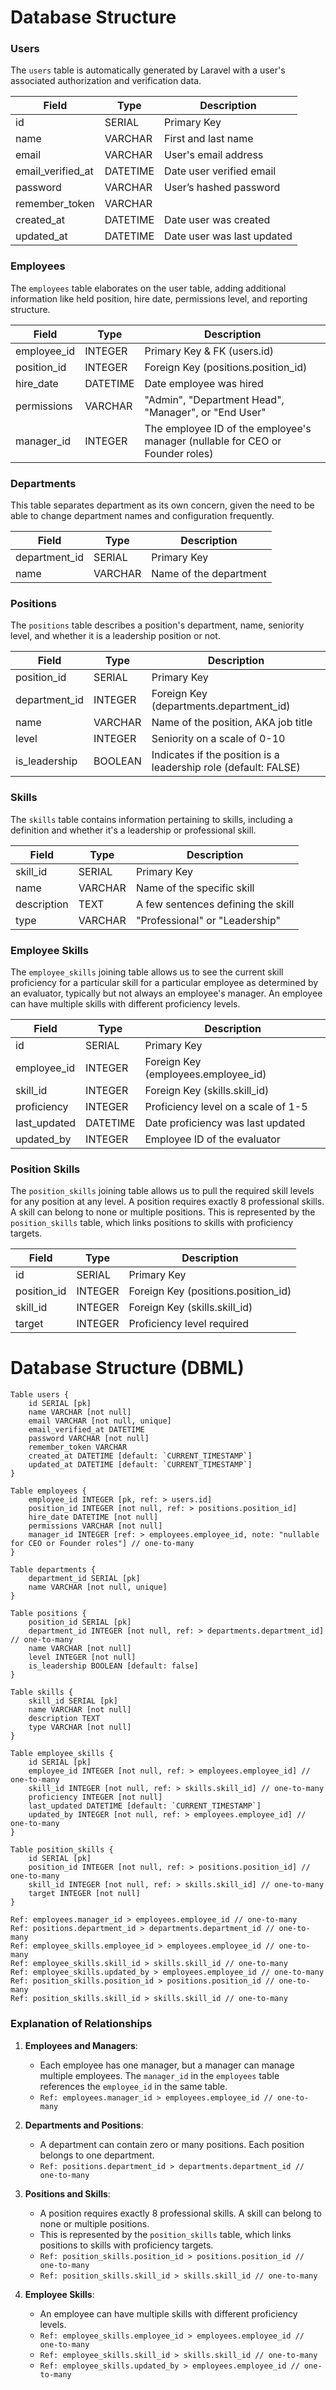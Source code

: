 # Database Structure

### Users
The `users` table is automatically generated by Laravel with a user's associated authorization and verification data.

| Field            | Type              | Description                          |
| ---------------- | ----------------- | ------------------------------------ |
| id               | SERIAL            | Primary Key                          |
| name             | VARCHAR           | First and last name                  |
| email            | VARCHAR           | User's email address                 |
| email_verified_at| DATETIME          | Date user verified email             |
| password         | VARCHAR           | User’s hashed password               |
| remember_token   | VARCHAR           |                                      |
| created_at       | DATETIME          | Date user was created                |
| updated_at       | DATETIME          | Date user was last updated           |

### Employees
The `employees` table elaborates on the user table, adding additional information like held position, hire date, permissions level, and reporting structure.

| Field            | Type              | Description                          |
| ---------------- | ----------------- | ------------------------------------ |
| employee_id      | INTEGER           | Primary Key & FK (users.id)          |
| position_id      | INTEGER           | Foreign Key (positions.position_id)  |
| hire_date        | DATETIME          | Date employee was hired              |
| permissions      | VARCHAR           | "Admin", "Department Head", "Manager", or "End User" |
| manager_id       | INTEGER           | The employee ID of the employee's manager (nullable for CEO or Founder roles) |

### Departments
This table separates department as its own concern, given the need to be able to change department names and configuration frequently.

| Field            | Type              | Description                          |
| ---------------- | ----------------- | ------------------------------------ |
| department_id    | SERIAL            | Primary Key                          |
| name             | VARCHAR           | Name of the department               |

### Positions
The `positions` table describes a position's department, name, seniority level, and whether it is a leadership position or not.

| Field            | Type              | Description                          |
| ---------------- | ----------------- | ------------------------------------ |
| position_id      | SERIAL            | Primary Key                          |
| department_id    | INTEGER           | Foreign Key (departments.department_id) |
| name             | VARCHAR           | Name of the position, AKA job title  |
| level            | INTEGER           | Seniority on a scale of 0-10         |
| is_leadership    | BOOLEAN           | Indicates if the position is a leadership role (default: FALSE) |

### Skills
The `skills` table contains information pertaining to skills, including a definition and whether it's a leadership or professional skill.

| Field            | Type              | Description                          |
| ---------------- | ----------------- | ------------------------------------ |
| skill_id         | SERIAL            | Primary Key                          |
| name             | VARCHAR           | Name of the specific skill           |
| description      | TEXT              | A few sentences defining the skill   |
| type             | VARCHAR           | "Professional" or "Leadership"       |

### Employee Skills
The `employee_skills` joining table allows us to see the current skill proficiency for a particular skill for a particular employee as determined by an evaluator, typically but not always an employee's manager. An employee can have multiple skills with different proficiency levels.

| Field            | Type              | Description                          |
| ---------------- | ----------------- | ------------------------------------ |
| id               | SERIAL            | Primary Key                          |
| employee_id      | INTEGER           | Foreign Key (employees.employee_id)  |
| skill_id         | INTEGER           | Foreign Key (skills.skill_id)        |
| proficiency      | INTEGER           | Proficiency level on a scale of 1-5  |
| last_updated     | DATETIME          | Date proficiency was last updated    |
| updated_by       | INTEGER           | Employee ID of the evaluator         |

### Position Skills
The `position_skills` joining table allows us to pull the required skill levels for any position at any level. A position requires exactly 8 professional skills. A skill can belong to none or multiple positions. This is represented by the `position_skills` table, which links positions to skills with proficiency targets.

| Field            | Type              | Description                          |
| ---------------- | ----------------- | ------------------------------------ |
| id               | SERIAL            | Primary Key                          |
| position_id      | INTEGER           | Foreign Key (positions.position_id)  |
| skill_id         | INTEGER           | Foreign Key (skills.skill_id)        |
| target           | INTEGER           | Proficiency level required           |




# Database Structure (DBML)

```dbml
Table users {
    id SERIAL [pk]
    name VARCHAR [not null]
    email VARCHAR [not null, unique]
    email_verified_at DATETIME
    password VARCHAR [not null]
    remember_token VARCHAR
    created_at DATETIME [default: `CURRENT_TIMESTAMP`]
    updated_at DATETIME [default: `CURRENT_TIMESTAMP`]
}

Table employees {
    employee_id INTEGER [pk, ref: > users.id]
    position_id INTEGER [not null, ref: > positions.position_id]
    hire_date DATETIME [not null]
    permissions VARCHAR [not null]
    manager_id INTEGER [ref: > employees.employee_id, note: "nullable for CEO or Founder roles"] // one-to-many
}

Table departments {
    department_id SERIAL [pk]
    name VARCHAR [not null, unique]
}

Table positions {
    position_id SERIAL [pk]
    department_id INTEGER [not null, ref: > departments.department_id] // one-to-many
    name VARCHAR [not null]
    level INTEGER [not null]
    is_leadership BOOLEAN [default: false]
}

Table skills {
    skill_id SERIAL [pk]
    name VARCHAR [not null]
    description TEXT
    type VARCHAR [not null]
}

Table employee_skills {
    id SERIAL [pk]
    employee_id INTEGER [not null, ref: > employees.employee_id] // one-to-many
    skill_id INTEGER [not null, ref: > skills.skill_id] // one-to-many
    proficiency INTEGER [not null]
    last_updated DATETIME [default: `CURRENT_TIMESTAMP`]
    updated_by INTEGER [not null, ref: > employees.employee_id] // one-to-many
}

Table position_skills {
    id SERIAL [pk]
    position_id INTEGER [not null, ref: > positions.position_id] // one-to-many
    skill_id INTEGER [not null, ref: > skills.skill_id] // one-to-many
    target INTEGER [not null]
}

Ref: employees.manager_id > employees.employee_id // one-to-many
Ref: positions.department_id > departments.department_id // one-to-many
Ref: employee_skills.employee_id > employees.employee_id // one-to-many
Ref: employee_skills.skill_id > skills.skill_id // one-to-many
Ref: employee_skills.updated_by > employees.employee_id // one-to-many
Ref: position_skills.position_id > positions.position_id // one-to-many
Ref: position_skills.skill_id > skills.skill_id // one-to-many
```

### Explanation of Relationships

1. **Employees and Managers**:
    - Each employee has one manager, but a manager can manage multiple employees. The `manager_id` in the `employees` table references the `employee_id` in the same table.
    - `Ref: employees.manager_id > employees.employee_id // one-to-many`

2. **Departments and Positions**:
    - A department can contain zero or many positions. Each position belongs to one department.
    - `Ref: positions.department_id > departments.department_id // one-to-many`

3. **Positions and Skills**:
    - A position requires exactly 8 professional skills. A skill can belong to none or multiple positions.
    - This is represented by the `position_skills` table, which links positions to skills with proficiency targets.
    - `Ref: position_skills.position_id > positions.position_id // one-to-many`
    - `Ref: position_skills.skill_id > skills.skill_id // one-to-many`

4. **Employee Skills**:
    - An employee can have multiple skills with different proficiency levels.
    - `Ref: employee_skills.employee_id > employees.employee_id // one-to-many`
    - `Ref: employee_skills.skill_id > skills.skill_id // one-to-many`
    - `Ref: employee_skills.updated_by > employees.employee_id // one-to-many`
